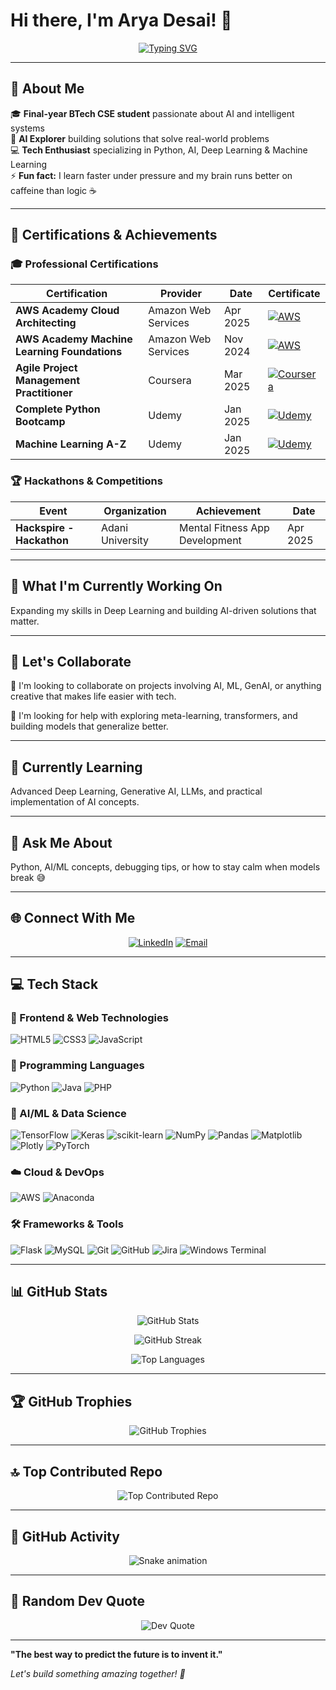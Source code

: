 # Hi there, I'm Arya Desai! 👋

<div align="center">
  
[![Typing SVG](https://readme-typing-svg.herokuapp.com?font=Fira+Code&size=24&duration=3000&pause=1000&color=36BCF7&center=true&vCenter=true&width=600&lines=AI+Explorer+%26+Problem+Solver;Final-year+BTech+CSE+Student;Building+Intelligent+Systems;Python+%7C+AI+%7C+Deep+Learning)](https://git.io/typing-svg)

</div>

---

## 🚀 About Me

🎓 **Final-year BTech CSE student** passionate about AI and intelligent systems  
🧠 **AI Explorer** building solutions that solve real-world problems  
💻 **Tech Enthusiast** specializing in Python, AI, Deep Learning & Machine Learning  
⚡ **Fun fact:** I learn faster under pressure and my brain runs better on caffeine than logic ☕

---

## 🏅 Certifications & Achievements

### 🎓 Professional Certifications

<div align="center">

| Certification | Provider | Date | Certificate |
|---------------|----------|------|-------------|
| **AWS Academy Cloud Architecting** | Amazon Web Services | Apr 2025 | [![AWS](https://img.shields.io/badge/AWS-%23FF9900.svg?style=flat-square&logo=amazon-aws&logoColor=white)](https://www.credly.com/badges/3718ce1e-65bc-4612-a721-50387629e2c0/print) |
| **AWS Academy Machine Learning Foundations** | Amazon Web Services | Nov 2024 | [![AWS](https://img.shields.io/badge/AWS-%23FF9900.svg?style=flat-square&logo=amazon-aws&logoColor=white)](https://www.credly.com/badges/29314b54-5929-40db-a5f2-2ff9feded775/print) |
| **Agile Project Management Practitioner** | Coursera | Mar 2025 | [![Coursera](https://img.shields.io/badge/Coursera-%230056D3.svg?style=flat-square&logo=Coursera&logoColor=white)](https://www.coursera.org/account/accomplishments/verify/6U4XGSX8EYYQ) |
| **Complete Python Bootcamp** | Udemy | Jan 2025 | [![Udemy](https://img.shields.io/badge/Udemy-A435F0?style=flat-square&logo=Udemy&logoColor=white)](https://www.udemy.com/certificate/UC-3d33b29c-3e06-4776-b29a-2b9c47c4f9ea/) |
| **Machine Learning A-Z** | Udemy | Jan 2025 | [![Udemy](https://img.shields.io/badge/Udemy-A435F0?style=flat-square&logo=Udemy&logoColor=white)](https://www.udemy.com/certificate/UC-12eb8d94-4c0c-401d-a9f2-621f06b7268f/) |

</div>

### 🏆 Hackathons & Competitions

<div align="center">

| Event | Organization | Achievement | Date |
|-------|--------------|-------------|------|
| **Hackspire - Hackathon** | Adani University | Mental Fitness App Development | Apr 2025 |

</div>

---

## 🔭 What I'm Currently Working On

Expanding my skills in Deep Learning and building AI-driven solutions that matter.

---

## 🤝 Let's Collaborate

👯 I'm looking to collaborate on projects involving AI, ML, GenAI, or anything creative that makes life easier with tech.

🤝 I'm looking for help with exploring meta-learning, transformers, and building models that generalize better.

---

## 🌱 Currently Learning

Advanced Deep Learning, Generative AI, LLMs, and practical implementation of AI concepts.

---

## 💬 Ask Me About

Python, AI/ML concepts, debugging tips, or how to stay calm when models break 😅

---

## 🌐 Connect With Me

<div align="center">

[![LinkedIn](https://img.shields.io/badge/LinkedIn-%230077B5.svg?style=for-the-badge&logo=linkedin&logoColor=white)](https://linkedin.com/in/arya-desai-709a90250)
[![Email](https://img.shields.io/badge/Email-D14836?style=for-the-badge&logo=gmail&logoColor=white)](mailto:aryadesai206@gmail.com)

</div>

---

## 💻 Tech Stack

### 🎨 Frontend & Web Technologies
![HTML5](https://img.shields.io/badge/html5-%23E34F26.svg?style=for-the-badge&logo=html5&logoColor=white) ![CSS3](https://img.shields.io/badge/css3-%231572B6.svg?style=for-the-badge&logo=css3&logoColor=white) ![JavaScript](https://img.shields.io/badge/javascript-%23323330.svg?style=for-the-badge&logo=javascript&logoColor=white)

### 🔧 Programming Languages
![Python](https://img.shields.io/badge/python-3670A0?style=for-the-badge&logo=python&logoColor=ffdd54) ![Java](https://img.shields.io/badge/java-%23ED8B00.svg?style=for-the-badge&logo=openjdk&logoColor=white) ![PHP](https://img.shields.io/badge/php-%23777BB4.svg?style=for-the-badge&logo=php&logoColor=white)

### 🤖 AI/ML & Data Science
![TensorFlow](https://img.shields.io/badge/TensorFlow-%23FF6F00.svg?style=for-the-badge&logo=TensorFlow&logoColor=white) ![Keras](https://img.shields.io/badge/Keras-%23D00000.svg?style=for-the-badge&logo=Keras&logoColor=white) ![scikit-learn](https://img.shields.io/badge/scikit--learn-%23F7931E.svg?style=for-the-badge&logo=scikit-learn&logoColor=white) ![NumPy](https://img.shields.io/badge/numpy-%23013243.svg?style=for-the-badge&logo=numpy&logoColor=white) ![Pandas](https://img.shields.io/badge/pandas-%23150458.svg?style=for-the-badge&logo=pandas&logoColor=white) ![Matplotlib](https://img.shields.io/badge/Matplotlib-%23ffffff.svg?style=for-the-badge&logo=Matplotlib&logoColor=black) ![Plotly](https://img.shields.io/badge/Plotly-%233F4F75.svg?style=for-the-badge&logo=plotly&logoColor=white) ![PyTorch](https://img.shields.io/badge/PyTorch-%23EE4C2C.svg?style=for-the-badge&logo=PyTorch&logoColor=white)

### ☁️ Cloud & DevOps
![AWS](https://img.shields.io/badge/AWS-%23FF9900.svg?style=for-the-badge&logo=amazon-aws&logoColor=white) ![Anaconda](https://img.shields.io/badge/Anaconda-%2344A833.svg?style=for-the-badge&logo=anaconda&logoColor=white)

### 🛠️ Frameworks & Tools
![Flask](https://img.shields.io/badge/flask-%23000.svg?style=for-the-badge&logo=flask&logoColor=white) ![MySQL](https://img.shields.io/badge/mysql-4479A1.svg?style=for-the-badge&logo=mysql&logoColor=white) ![Git](https://img.shields.io/badge/git-%23F05033.svg?style=for-the-badge&logo=git&logoColor=white) ![GitHub](https://img.shields.io/badge/github-%23121011.svg?style=for-the-badge&logo=github&logoColor=white) ![Jira](https://img.shields.io/badge/jira-%230A0FFF.svg?style=for-the-badge&logo=jira&logoColor=white) ![Windows Terminal](https://img.shields.io/badge/Windows%20Terminal-%234D4D4D.svg?style=for-the-badge&logo=windows-terminal&logoColor=white)

---

## 📊 GitHub Stats

<div align="center">

![GitHub Stats](https://github-readme-stats.vercel.app/api?username=AryaDesai241104&theme=cobalt&hide_border=true&include_all_commits=true&count_private=true)

![GitHub Streak](https://nirzak-streak-stats.vercel.app/?user=AryaDesai241104&theme=cobalt&hide_border=true)

![Top Languages](https://github-readme-stats.vercel.app/api/top-langs/?username=AryaDesai241104&theme=cobalt&hide_border=true&include_all_commits=true&count_private=true&layout=compact)

</div>

---

## 🏆 GitHub Trophies

<div align="center">

![GitHub Trophies](https://github-profile-trophy.vercel.app/?username=AryaDesai241104&theme=cobalt&no-frame=false&no-bg=false&margin-w=4)

</div>

---

## 🔝 Top Contributed Repo

<div align="center">

![Top Contributed Repo](https://github-contributor-stats.vercel.app/api?username=AryaDesai241104&limit=5&theme=dark&combine_all_yearly_contributions=true)

</div>

---

## 🐍 GitHub Activity

<div align="center">
  <img src="https://profile-readme-generator.com/assets/snake.svg" alt="Snake animation" />
</div>

---

## 💭 Random Dev Quote

<div align="center">

![Dev Quote](https://quotes-github-readme.vercel.app/api?type=horizontal&theme=gruvbox)

</div>

---

**"The best way to predict the future is to invent it."**

*Let's build something amazing together! 🚀*

</div>
